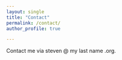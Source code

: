 ```yaml
---
layout: single
title: "Contact"
permalink: /contact/
author_profile: true

---
```


Contact me via steven @ my last name .org.